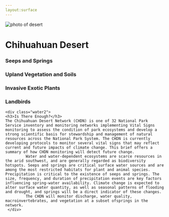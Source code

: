 ```yaml
---
layout:surface
---
```


<img src="/web1-jekyll/img/desert.jpg" alt="photo of desert" class="photo-desert">
<div class="water-name">
<h1>Chihuahuan Desert</h1>
    </div>
<div class="water">
    <div class="water1">
    <h3>Seeps and Springs</h3>
      <h3> Upland Vegetation and Soils</h3>
      <h3>Invasive Exotic Plants</h3>
      <h3>Landbirds</h3>
    </div>
  
    <div class="water2">
    <h3>Is There Enough?</h3>
    The Chihuahuan Desert Network (CHDN) is one of 32 National Park Service inventory and monitoring networks im­plementing Vital Signs monitoring to assess the condition of park ecosystems and develop a strong scientific basis for stewardship and management of natural resources across the National Park System. The CHDN is currently developing protocols to monitor several vital signs that may reflect current and future impacts of climate change. This brief offers a summary of how CHDN monitoring will detect future change.
             Water and water-dependent ecosystems are scarce re­sources in the arid southwest, and are generally re­garded as biodiversity hotspots. Seeps and springs are critical surface water sources and are among the most restricted habitats for plant and animal species. Precipi­tation is critical to the existence of seeps and springs. The size, frequency, and duration of precipitation events are key factors influencing spring-water avail­ability. Climate change is expected to alter surface wa­ter quantity, as well as seasonal patterns of flooding and drought, and springs will be a direct indicator of these changes. 
             The CHDN will monitor discharge, water quality, macroinvertebrates, and vegetation at a subset ofsprings in the network.
     </div>


</div>
